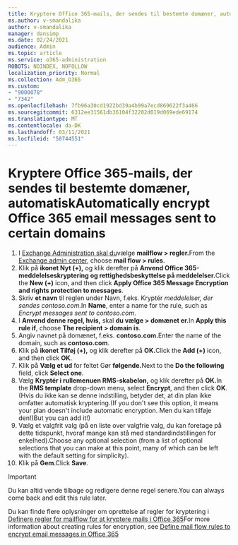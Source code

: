 ```yaml
---
title: Kryptere Office 365-mails, der sendes til bestemte domæner, automatisk
ms.author: v-smandalika
author: v-smandalika
manager: dansimp
ms.date: 02/24/2021
audience: Admin
ms.topic: article
ms.service: o365-administration
ROBOTS: NOINDEX, NOFOLLOW
localization_priority: Normal
ms.collection: Adm_O365
ms.custom:
- "9000078"
- "7342"
ms.openlocfilehash: 7fb96a30cd1922bd39a4b99a7ecd869622f3a466
ms.sourcegitcommit: 6312ee31561db36104f32282d019d069ede69174
ms.translationtype: MT
ms.contentlocale: da-DK
ms.lasthandoff: 03/11/2021
ms.locfileid: "50744551"
---
```

# <a name="automatically-encrypt-office-365-email-messages-sent-to-certain-domains"></a><span data-ttu-id="12903-102">Kryptere Office 365-mails, der sendes til bestemte domæner, automatisk</span><span class="sxs-lookup"><span data-stu-id="12903-102">Automatically encrypt Office 365 email messages sent to certain domains</span></span>

1. <span data-ttu-id="12903-103">I [Exchange Administration skal du](https://outlook.office365.com/ecp/)vælge **mailflow > regler.**</span><span class="sxs-lookup"><span data-stu-id="12903-103">From the [Exchange admin center](https://outlook.office365.com/ecp/), choose **mail flow > rules**.</span></span> 
2. <span data-ttu-id="12903-104">Klik på **ikonet Nyt (+),** og klik derefter på **Anvend Office 365-meddelelseskryptering og rettighedsbeskyttelse på meddelelser.**</span><span class="sxs-lookup"><span data-stu-id="12903-104">Click the **New (+)** icon, and then click **Apply Office 365 Message Encryption and rights protection to messages**.</span></span>
3. <span data-ttu-id="12903-105">Skriv **et navn** til reglen under Navn, f.eks. Kryptér *meddelelser, der sendes contoso.com.*</span><span class="sxs-lookup"><span data-stu-id="12903-105">In **Name**, enter a name for the rule, such as *Encrypt messages sent to contoso.com*.</span></span>
4. <span data-ttu-id="12903-106">I **Anvend denne regel, hvis,** skal **du vælge > domænet er.**</span><span class="sxs-lookup"><span data-stu-id="12903-106">In **Apply this rule if**, choose **The recipient > domain is**.</span></span> 
5. <span data-ttu-id="12903-107">Angiv navnet på domænet, f.eks. **contoso.com.**</span><span class="sxs-lookup"><span data-stu-id="12903-107">Enter the name of the domain, such as **contoso.com**.</span></span>
6. <span data-ttu-id="12903-108">Klik på **ikonet Tilføj (+),** og klik derefter på **OK.**</span><span class="sxs-lookup"><span data-stu-id="12903-108">Click the **Add (+)** icon, and then click **OK**.</span></span>
7. <span data-ttu-id="12903-109">Klik på **Vælg et ud** for feltet Gør **følgende.**</span><span class="sxs-lookup"><span data-stu-id="12903-109">Next to the **Do the following** field, click **Select one**.</span></span> 
8. <span data-ttu-id="12903-110">Vælg **Kryptér i rullemenuen RMS-skabelon,** og klik derefter på **OK.**</span><span class="sxs-lookup"><span data-stu-id="12903-110">In the **RMS template** drop-down menu, select **Encrypt**, and then click **OK**.</span></span> <span data-ttu-id="12903-111">(Hvis du ikke kan se denne indstilling, betyder det, at din plan ikke omfatter automatisk kryptering.</span><span class="sxs-lookup"><span data-stu-id="12903-111">(If you don't see this option, it means your plan doesn't include automatic encryption.</span></span> <span data-ttu-id="12903-112">Men du kan tilføje den!)</span><span class="sxs-lookup"><span data-stu-id="12903-112">But you can add it!)</span></span>
9. <span data-ttu-id="12903-113">Vælg et valgfrit valg (på en liste over valgfrie valg, du kan foretage på dette tidspunkt, hvoraf mange kan stå med standardindstillingen for enkelhed).</span><span class="sxs-lookup"><span data-stu-id="12903-113">Choose any optional selection (from a list of optional selections that you can make at this point, many of which can be left with the default setting for simplicity).</span></span>
10. <span data-ttu-id="12903-114">Klik på **Gem**.</span><span class="sxs-lookup"><span data-stu-id="12903-114">Click **Save**.</span></span>

> [!IMPORTANT]
> <span data-ttu-id="12903-115">Du kan altid vende tilbage og redigere denne regel senere.</span><span class="sxs-lookup"><span data-stu-id="12903-115">You can always come back and edit this rule later.</span></span>

<span data-ttu-id="12903-116">Du kan finde flere oplysninger om oprettelse af regler for kryptering i [Definere regler for mailflow for at kryptere mails i Office 365](https://docs.microsoft.com/microsoft-365/compliance/define-mail-flow-rules-to-encrypt-email)</span><span class="sxs-lookup"><span data-stu-id="12903-116">For more information about creating rules for encryption, see [Define mail flow rules to encrypt email messages in Office 365](https://docs.microsoft.com/microsoft-365/compliance/define-mail-flow-rules-to-encrypt-email)</span></span>